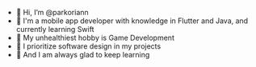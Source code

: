 - 👋 Hi, I’m @parkoriann
- 📱 I'm a mobile app developer with knowledge in Flutter and Java, and currently learning Swift
- 👾 My unhealthiest hobby is Game Development
- 📑 I prioritize software design in my projects
- 🌱 And I am always glad to keep learning


<!---
parkoriann/parkoriann is a ✨ special ✨ repository because its `README.md` (this file) appears on your GitHub profile.
You can click the Preview link to take a look at your changes.
--->
